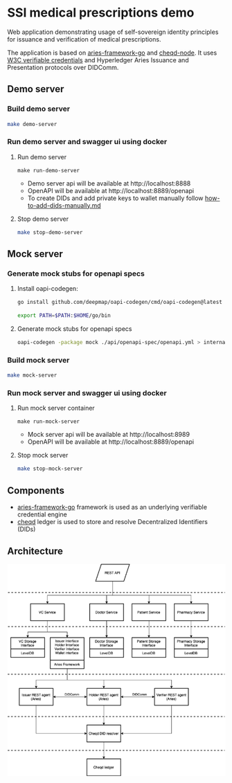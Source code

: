 # SSI medical prescriptions demo

Web application demonstrating usage of self-sovereign identity principles for issuance and verification of medical prescriptions.

The application is based on [aries-framework-go](https://github.com/hyperledger/aries-framework-go) and [cheqd-node](https://github.com/cheqd/cheqd-node). It uses [W3C verifiable credentials](https://www.w3.org/TR/vc-data-model/) and Hyperledger Aries Issuance and Presentation protocols over DIDComm.

## Demo server

### Build demo server
```bash
make demo-server
```

### Run demo server and swagger ui using docker
1. Run demo server
    ```
    make run-demo-server
    ```
    - Demo server api will be available at http://localhost:8888
    - OpenAPI will be available at http://localhost:8889/openapi
    - To create DIDs and add private keys to wallet manually follow [how-to-add-dids-manually.md](./docs/how-to-add-dids-manually.md)

2. Stop demo server
    ```bash
    make stop-demo-server
    ```

## Mock server

### Generate mock stubs for openapi specs
1. Install oapi-codegen:
    ```bash
    go install github.com/deepmap/oapi-codegen/cmd/oapi-codegen@latest
    ```
    ```bash
    export PATH=$PATH:$HOME/go/bin
    ```
2. Generate mock stubs for openapi specs
    ```bash
    oapi-codegen -package mock ./api/openapi-spec/openapi.yml > internal/controller/mock/ssimp_mock.gen.go
    ```
### Build mock server
```bash
make mock-server
```

### Run mock server and swagger ui using docker
1. Run mock server container
    ```
    make run-mock-server
    ```
    - Mock server api will be available at http://localhost:8989
    - OpenAPI will be available at http://localhost:8889/openapi

2. Stop mock server
    ```bash
    make stop-mock-server
    ```

## Components
- [aries-framework-go][1] framework is used as an underlying verifiable credential engine
- [cheqd][2] ledger is used to store and resolve Decentralized Identifiers (DIDs)

## Architecture
![Architecture diagram](./docs/static/architecture.drawio.png)


[1]: https://github.com/hyperledger/aries-framework-go
[2]: https://github.com/cheqd/cheqd-node